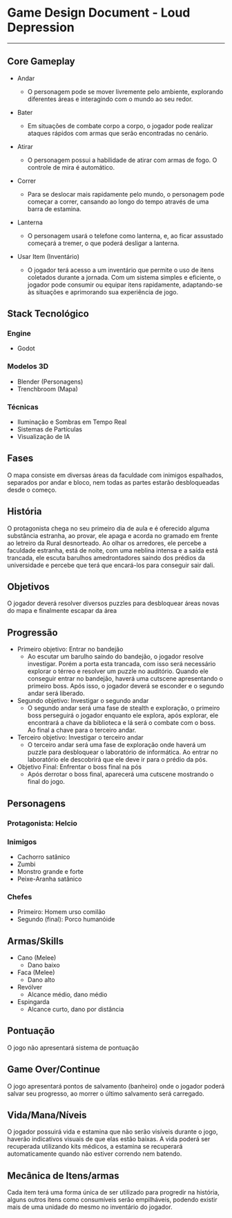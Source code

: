 
# Game Design Document - Loud Depression
---
## Core Gameplay

- Andar
    - O personagem pode se mover livremente pelo ambiente, explorando diferentes áreas e interagindo com o mundo ao seu redor.

- Bater 
    - Em situações de combate corpo a corpo, o jogador pode realizar ataques rápidos com armas que serão encontradas no cenário.

- Atirar 
    - O personagem possui a habilidade de atirar com armas de fogo. O controle de mira é automático.

- Correr  
    - Para se deslocar mais rapidamente pelo mundo, o personagem pode começar a correr, cansando ao longo do tempo através de uma barra de estamina.

- Lanterna
    - O personagem usará o telefone como lanterna, e, ao ficar assustado começará a tremer, o que poderá desligar a lanterna.

- Usar Item (Inventário)
    - O jogador terá acesso a um inventário que permite o uso de itens coletados durante a jornada. Com um sistema simples e eficiente, o jogador pode consumir ou equipar itens rapidamente, adaptando-se às situações e aprimorando sua experiência de jogo.

## Stack Tecnológico
### Engine
- Godot
  
### Modelos 3D
- Blender (Personagens)
- Trenchbroom (Mapa)
### Técnicas
- Iluminação e Sombras em Tempo Real
- Sistemas de Partículas
- Visualização de IA

## Fases
O mapa consiste em diversas áreas da faculdade com inimigos espalhados, separados por andar e bloco, nem todas as partes estarão desbloqueadas desde o começo.

## História
O protagonista chega no seu primeiro dia de aula e é oferecido alguma substância estranha, ao provar, ele apaga e acorda no gramado em frente ao letreiro da Rural desnorteado. Ao olhar os arredores, ele percebe a faculdade estranha, está de noite, com uma neblina intensa e a saída está trancada, ele escuta barulhos amedrontadores saindo dos prédios da universidade e percebe que terá que encará-los para conseguir sair dali.

## Objetivos
O jogador deverá resolver diversos puzzles para desbloquear áreas novas do mapa e finalmente escapar da área

## Progressão
- Primeiro objetivo: Entrar no bandejão
    - Ao escutar um barulho saindo do bandejão, o jogador resolve investigar. Porém a porta esta trancada, com isso será necessário explorar o térreo e resolver um puzzle no auditório. Quando ele conseguir entrar no bandejão, haverá uma cutscene apresentando o primeiro boss. Após isso, o jogador deverá se esconder e o segundo andar será liberado.
- Segundo objetivo: Investigar o segundo andar
    - O segundo andar será uma fase de stealth e exploração, o primeiro boss perseguirá o jogador enquanto ele explora, após explorar, ele encontrará a chave da biblioteca e lá será o combate com o boss. Ao final a chave para o terceiro andar.
- Terceiro objetivo: Investigar o terceiro andar
    - O terceiro andar será uma fase de exploração onde haverá um puzzle para desbloquear o laboratório de informática. Ao entrar no laboratório ele descobrirá que ele deve ir para o prédio da pós.
- Objetivo Final: Enfrentar o boss final na pós
    - Após derrotar o boss final, aparecerá uma cutscene mostrando o final do jogo.

## Personagens
### Protagonista: Helcio

### Inimigos
- Cachorro satânico
- Zumbi 
- Monstro grande e forte
- Peixe-Aranha satânico

### Chefes
-   Primeiro: Homem urso comilão
-   Segundo (final): Porco humanóide


## Armas/Skills
- Cano (Melee)
	- Dano baixo
- Faca (Melee)
	- Dano alto
- Revólver 
	- Alcance médio, dano médio
- Espingarda
	- Alcance curto, dano por distância

## Pontuação
O jogo não apresentará sistema de pontuação

## Game Over/Continue
O jogo apresentará pontos de salvamento (banheiro) onde o jogador poderá salvar seu progresso, ao morrer o último salvamento será carregado.

## Vida/Mana/Níveis
O jogador possuirá vida e estamina que não serão visíveis durante o jogo, haverão indicativos visuais de que elas estão baixas. A vida poderá ser recuperada utilizando kits médicos, a estamina se recuperará automaticamente quando não estiver correndo nem batendo.

## Mecânica de Itens/armas
Cada item terá uma forma única de ser utilizado para progredir na história, alguns outros itens como consumíveis serão empilháveis, podendo existir mais de uma unidade do mesmo no inventário do jogador.